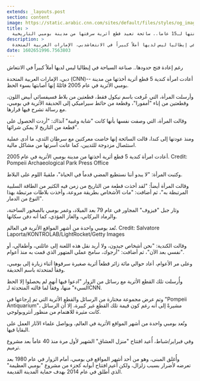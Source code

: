 ```yaml
--- 
extends: _layouts.post 
section: content 
image: https://static.arabic.cnn.com/sites/default/files/styles/og_image_v1/public/2020/10/13/images/201012061744-restricted-pompeii-artifacts-curse-scli-intl.jpg?itok=lryRvcPk 
title: > 
  بعد "لعنة" لاحقتها لـ15 عاما.. سائحة تعيد قطع أثرية سرقتها من مدينة بومبي التاريخية 
description: > 
  رغم إعادة فتح حدودها.. صناعة السياحة في إيطاليا ليس لديها أملاً كبيراً في الانتعاشدبي، الإمارات العربية المتحدة (CNN)-- أعادت امرأة كندية 5 قطع أثرية أخذتها من مدينة بومبي الأثرية في عام 2005 قائلةً إنها أصابتها بسوء الحظ.وأرسلت المرأة، التي عُرفت باسم نيكول فقط، قطعتين من بلاط فسيفسائي أبيض اللون، وقطعتين من إناء "أمفورا"، وقطعة من حائط سيراميكي إلى الحديقة الأثرية في بومبي، مع رسالة تشرح فيها قرارها.وثار جبل "فيزوف" المجاور في عام 79 بعد الميلاد، وغمر بومبي بالصخور الساخنة، والرماد البركاني، والغاز المؤذي، كما أنه دفن سكانها.وعلى مر الأعوام، أعاد حوالي مائة زائر قطعاً أثرية صغيرة سرقوها أثناء زيارة إلى بومبي، وفقاً لمتحدثة باسم الحديقة.وأُغلق المبنى، وهو من أحد أشهر المواقع في بومبي، أمام الزوار في عام 1980 بعد تعرضه لأضرار بسبب زلزال، ولكن أُعيد افتتاح أبوابه كجزء من مشروع "بومبي العظيمة" الذي أُطلق في عام 2014 بهدف حماية المدينة القديمة. 
date: 1602651996.7563803 
--- 
```

رغم إعادة فتح حدودها.. صناعة السياحة في إيطاليا ليس لديها أملاً كبيراً في الانتعاش

دبي، الإمارات العربية المتحدة (CNN)-- أعادت امرأة كندية 5 قطع أثرية أخذتها من مدينة بومبي الأثرية في عام 2005 قائلةً إنها أصابتها بسوء الحظ.

وأرسلت المرأة، التي عُرفت باسم نيكول فقط، قطعتين من بلاط فسيفسائي أبيض اللون، وقطعتين من إناء "أمفورا"، وقطعة من حائط سيراميكي إلى الحديقة الأثرية في بومبي، مع رسالة تشرح فيها قرارها.

وقالت المرأة، التي وصفت نفسها بأنها كانت "شابة وغبية" آنذاك: "أردت الحصول على قطعة من التاريخ لا يمكن شرائها".

ومنذ عودتها إلى كندا، قالت السائحة إنها خاضت معركتين مع سرطان الثدي، ما أدى عملية استئصال مزدوجة للثديين، كما عانت أسرتها من مشاكل مالية.

أعادت امرأة كندية 5 قطع أثرية أخذتها من مدينة بومبي الأثرية في عام 2005. Credit: Pompeii Archaeological Park Press Office

وكتبت المرأة: "لا يبدو أننا نستطيع المضي قدماً في الحياة"، ملقيةً اللوم على البلاط.

وقالت المرأة أيضاً: "لقد أخذت قطعة من التاريخ من زمن فيه الكثير من الطاقة السلبية المرتبطة به"، ثم أضافت: "مات الأشخاص بطريقة مروعة، وأخذت بلاطات مرتبطة بهذا النوع من الدمار".

وثار جبل "فيزوف" المجاور في عام 79 بعد الميلاد، وغمر بومبي بالصخور الساخنة، والرماد البركاني، والغاز المؤذي، كما أنه دفن سكانها.

تُعد بومبي واحدة من أشهر المواقع الأثرية في العالم. Credit: Salvatore Laporta/KONTROLAB/LightRocket/Getty Images

وقالت الكندية: "نحن أشخاص جيدون، ولا أريد نقل هذه اللعنة إلى عائلتي، وأطفالي، أو نفسي بعد الآن"، ثم أضافت: "أرجوك، سامح عملي المتهور الذي قمت به منذ أعوام".

وعلى مر الأعوام، أعاد حوالي مائة زائر قطعاً أثرية صغيرة سرقوها أثناء زيارة إلى بومبي، وفقاً لمتحدثة باسم الحديقة.

وأُرسلت تلك القطع الأثرية مع رسائل من الزوار "ادعوا فيها أنهم لم يحصلوا إلا الحظ السيء" منها، وفقاً لما قالته المتحدثة لـCNN.

وتم عرض مجموعة مختارة من الرسائل والقطع الأثرية التي تم إرجاعها في "Pompeii Antiquarium"، مشيرةً إلى أنه رغم كون قيمة تلك القطع غير كبيرة، إلا أن الرسائل كانت مثيرة للاهتمام من منظور أنثروبولوجي.

وتُعد بومبي واحدة من أشهر المواقع الأثرية في العالم، ويواصل علماء الآثار العمل على البقايا فيها.

وفي فبراير/شباط، أُعيد افتتاح "منزل العشاق" الشهير لأول مرة منذ 40 عاماً بعد مشروع ترميم.

وأُغلق المبنى، وهو من أحد أشهر المواقع في بومبي، أمام الزوار في عام 1980 بعد تعرضه لأضرار بسبب زلزال، ولكن أُعيد افتتاح أبوابه كجزء من مشروع "بومبي العظيمة" الذي أُطلق في عام 2014 بهدف حماية المدينة القديمة.